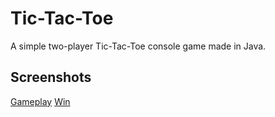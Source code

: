 # Tic-Tac-Toe
A simple two-player Tic-Tac-Toe console game made in Java.

## Screenshots
[Gameplay](/imgs/tictactoegame.png)
[Win](/imgs/tictactoewin.png)
